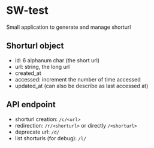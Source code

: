 # SW-test

Small application to generate and manage shorturl

## Shorturl object

- id: 6 alphanum char (the short url)
- url: string, the long url
- created_at
- accessed: increment the number of time accessed
- updated_at (can also be describe as last accessed at)

## API endpoint

- shorturl creation: `/c/<url>`
- redirection: `/r/<shorturl>` or directly `/<shorturl>`
- deprecate url: `/d/`
- list shorturls (for debug): `/l/`
